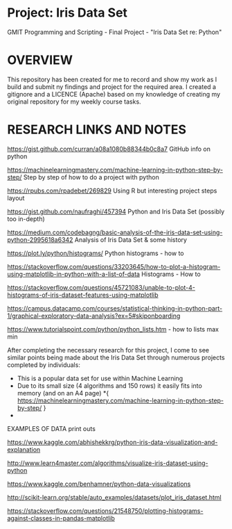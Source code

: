 # Project: Iris Data Set 
GMIT Programming and Scripting - Final Project - "Iris Data Set re: Python"

# OVERVIEW
This repository has been created for me to record and show my work as I build and submit ny findings and project for the required area.
I created a gitignore and a LICENCE (Apache) based on my knowledge of creating my original repository for my weekly course tasks.

# RESEARCH LINKS AND NOTES

https://gist.github.com/curran/a08a1080b88344b0c8a7
GitHub info on python 

https://machinelearningmastery.com/machine-learning-in-python-step-by-step/
Step by step of how to do a project with python 

https://rpubs.com/rpadebet/269829
Using R but interesting project steps layout 

https://gist.github.com/naufraghi/457394
Python and Iris Data Set (possibly too in-depth)

https://medium.com/codebagng/basic-analysis-of-the-iris-data-set-using-python-2995618a6342
Analysis of Iris Data Set & some history 

https://plot.ly/python/histograms/
Python histograms - how to

https://stackoverflow.com/questions/33203645/how-to-plot-a-histogram-using-matplotlib-in-python-with-a-list-of-data
Histograms - How to 

https://stackoverflow.com/questions/45721083/unable-to-plot-4-histograms-of-iris-dataset-features-using-matplotlib

https://campus.datacamp.com/courses/statistical-thinking-in-python-part-1/graphical-exploratory-data-analysis?ex=5#skiponboarding

https://www.tutorialspoint.com/python/python_lists.htm  - how to lists max min 

After completing the necessary research for this project, I come to see similar points being made about the Iris Data Set through numerous projects completed by individuals:  
- This is a popular data set for use within Machine Learning
- Due to its small size (4 algorithms and 150 rows) it easily fits into memory (and on an A4 page) *{ https://machinelearningmastery.com/machine-learning-in-python-step-by-step/ }
- 


EXAMPLES OF DATA print outs

https://www.kaggle.com/abhishekkrg/python-iris-data-visualization-and-explanation

http://www.learn4master.com/algorithms/visualize-iris-dataset-using-python

https://www.kaggle.com/benhamner/python-data-visualizations

http://scikit-learn.org/stable/auto_examples/datasets/plot_iris_dataset.html

https://stackoverflow.com/questions/21548750/plotting-histograms-against-classes-in-pandas-matplotlib

